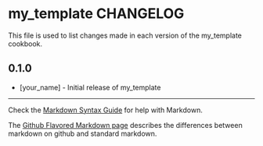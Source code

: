 # my_template CHANGELOG

This file is used to list changes made in each version of the my_template cookbook.

## 0.1.0
- [your_name] - Initial release of my_template

- - -
Check the [Markdown Syntax Guide](http://daringfireball.net/projects/markdown/syntax) for help with Markdown.

The [Github Flavored Markdown page](http://github.github.com/github-flavored-markdown/) describes the differences between markdown on github and standard markdown.
